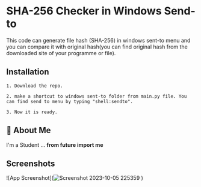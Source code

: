 
# SHA-256 Checker in Windows Send-to

This code can generate file hash (SHA-256) in windows sent-to menu and you can compare it with original hash(you can find original hash from the downloaded site of your programme or file).


## Installation

    1. Download the repo.

    2. make a shortcut to windows sent-to folder from main.py file. You can find send to menu by typing "shell:sendto".

    3. Now it is ready.
    
## 🚀 About Me
I'm a Student ... __from __future__ import me__ 


## Screenshots

![App Screenshot](![Screenshot 2023-10-05 225359](https://github.com/SashikaSandeepa/SHA-256-Checker-in-Sent-to/assets/64568167/6d3f1eaa-d594-46cc-9ac6-f5c11b2ae519)
)

